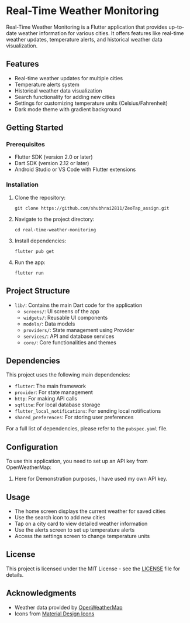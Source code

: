 # Real-Time Weather Monitoring

Real-Time Weather Monitoring is a Flutter application that provides up-to-date weather information for various cities. It offers features like real-time weather updates, temperature alerts, and historical weather data visualization.

## Features

- Real-time weather updates for multiple cities
- Temperature alerts system
- Historical weather data visualization
- Search functionality for adding new cities
- Settings for customizing temperature units (Celsius/Fahrenheit)
- Dark mode theme with gradient background

## Getting Started

### Prerequisites

- Flutter SDK (version 2.0 or later)
- Dart SDK (version 2.12 or later)
- Android Studio or VS Code with Flutter extensions

### Installation

1. Clone the repository:
   ```
   git clone https://github.com/shubhrai2811/ZeoTap_assign.git
   ```

2. Navigate to the project directory:
   ```
   cd real-time-weather-monitoring
   ```

3. Install dependencies:
   ```
   flutter pub get
   ```

4. Run the app:
   ```
   flutter run
   ```

## Project Structure

- `lib/`: Contains the main Dart code for the application
  - `screens/`: UI screens of the app
  - `widgets/`: Reusable UI components
  - `models/`: Data models
  - `providers/`: State management using Provider
  - `services/`: API and database services
  - `core/`: Core functionalities and themes

## Dependencies

This project uses the following main dependencies:

- `flutter`: The main framework
- `provider`: For state management
- `http`: For making API calls
- `sqflite`: For local database storage
- `flutter_local_notifications`: For sending local notifications
- `shared_preferences`: For storing user preferences

For a full list of dependencies, please refer to the `pubspec.yaml` file.

## Configuration

To use this application, you need to set up an API key from OpenWeatherMap:

1. Here for Demonstration purposes, I have used my own API key.

## Usage

- The home screen displays the current weather for saved cities
- Use the search icon to add new cities
- Tap on a city card to view detailed weather information
- Use the alerts screen to set up temperature alerts
- Access the settings screen to change temperature units


## License

This project is licensed under the MIT License - see the [LICENSE](LICENSE) file for details.

## Acknowledgments

- Weather data provided by [OpenWeatherMap](https://openweathermap.org/)
- Icons from [Material Design Icons](https://materialdesignicons.com/)
